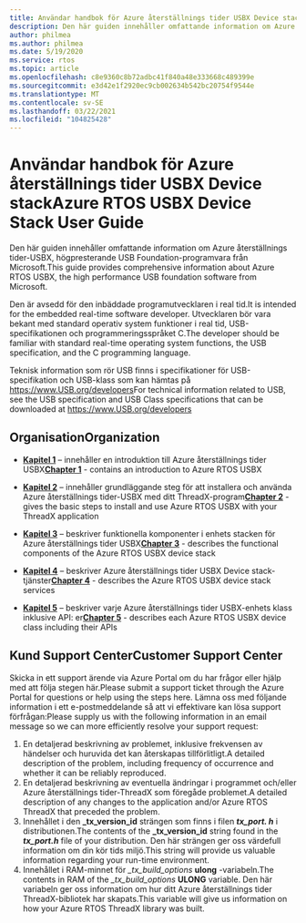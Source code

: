 ```yaml
---
title: Användar handbok för Azure återställnings tider USBX Device stack
description: Den här guiden innehåller omfattande information om Azure återställnings tider-USBX, högpresterande USB Foundation-programvara från Microsoft
author: philmea
ms.author: philmea
ms.date: 5/19/2020
ms.service: rtos
ms.topic: article
ms.openlocfilehash: c8e9360c8b72adbc41f840a48e333668c489399e
ms.sourcegitcommit: e3d42e1f2920ec9cb002634b542bc20754f9544e
ms.translationtype: MT
ms.contentlocale: sv-SE
ms.lasthandoff: 03/22/2021
ms.locfileid: "104825428"
---
```

# <a name="azure-rtos-usbx-device-stack-user-guide"></a><span data-ttu-id="e9d14-103">Användar handbok för Azure återställnings tider USBX Device stack</span><span class="sxs-lookup"><span data-stu-id="e9d14-103">Azure RTOS USBX Device Stack User Guide</span></span>

<span data-ttu-id="e9d14-104">Den här guiden innehåller omfattande information om Azure återställnings tider-USBX, högpresterande USB Foundation-programvara från Microsoft.</span><span class="sxs-lookup"><span data-stu-id="e9d14-104">This guide provides comprehensive information about Azure RTOS USBX, the high performance USB foundation software from Microsoft.</span></span>

<span data-ttu-id="e9d14-105">Den är avsedd för den inbäddade programutvecklaren i real tid.</span><span class="sxs-lookup"><span data-stu-id="e9d14-105">It is intended for the embedded real-time software developer.</span></span> <span data-ttu-id="e9d14-106">Utvecklaren bör vara bekant med standard operativ system funktioner i real tid, USB-specifikationen och programmeringsspråket C.</span><span class="sxs-lookup"><span data-stu-id="e9d14-106">The developer should be familiar with standard real-time operating system functions, the USB specification, and the C programming language.</span></span>

<span data-ttu-id="e9d14-107">Teknisk information som rör USB finns i specifikationer för USB-specifikation och USB-klass som kan hämtas på https://www.USB.org/developers</span><span class="sxs-lookup"><span data-stu-id="e9d14-107">For technical information related to USB, see the USB specification and USB Class specifications that can be downloaded at https://www.USB.org/developers</span></span>

## <a name="organization"></a><span data-ttu-id="e9d14-108">Organisation</span><span class="sxs-lookup"><span data-stu-id="e9d14-108">Organization</span></span>

- <span data-ttu-id="e9d14-109">[**Kapitel 1**](usbx-device-stack-1.md) – innehåller en introduktion till Azure återställnings tider USBX</span><span class="sxs-lookup"><span data-stu-id="e9d14-109">[**Chapter 1**](usbx-device-stack-1.md) - contains an introduction to Azure RTOS USBX</span></span>

- <span data-ttu-id="e9d14-110">[**Kapitel 2**](usbx-device-stack-2.md) – innehåller grundläggande steg för att installera och använda Azure återställnings tider-USBX med ditt ThreadX-program</span><span class="sxs-lookup"><span data-stu-id="e9d14-110">[**Chapter 2**](usbx-device-stack-2.md) - gives the basic steps to install and use Azure RTOS USBX with your ThreadX application</span></span>

- <span data-ttu-id="e9d14-111">[**Kapitel 3**](usbx-device-stack-3.md) – beskriver funktionella komponenter i enhets stacken för Azure återställnings tider USBX</span><span class="sxs-lookup"><span data-stu-id="e9d14-111">[**Chapter 3**](usbx-device-stack-3.md) - describes the functional components of the Azure RTOS USBX device stack</span></span>

- <span data-ttu-id="e9d14-112">[**Kapitel 4**](usbx-device-stack-4.md) – beskriver Azure återställnings tider USBX Device stack-tjänster</span><span class="sxs-lookup"><span data-stu-id="e9d14-112">[**Chapter 4**](usbx-device-stack-4.md) - describes the Azure RTOS USBX device stack services</span></span>

- <span data-ttu-id="e9d14-113">[**Kapitel 5**](usbx-device-stack-5.md) – beskriver varje Azure återställnings tider USBX-enhets klass inklusive API: er</span><span class="sxs-lookup"><span data-stu-id="e9d14-113">[**Chapter 5**](usbx-device-stack-5.md) - describes each Azure RTOS USBX device class including their APIs</span></span>

## <a name="customer-support-center"></a><span data-ttu-id="e9d14-114">Kund Support Center</span><span class="sxs-lookup"><span data-stu-id="e9d14-114">Customer Support Center</span></span>

<span data-ttu-id="e9d14-115">Skicka in ett support ärende via Azure Portal om du har frågor eller hjälp med att följa stegen här.</span><span class="sxs-lookup"><span data-stu-id="e9d14-115">Please submit a support ticket through the Azure Portal for questions or help using the steps here.</span></span> <span data-ttu-id="e9d14-116">Lämna oss med följande information i ett e-postmeddelande så att vi effektivare kan lösa support förfrågan:</span><span class="sxs-lookup"><span data-stu-id="e9d14-116">Please supply us with the following information in an email message so we can more efficiently resolve your support request:</span></span>

1. <span data-ttu-id="e9d14-117">En detaljerad beskrivning av problemet, inklusive frekvensen av händelser och huruvida det kan återskapas tillförlitligt.</span><span class="sxs-lookup"><span data-stu-id="e9d14-117">A detailed description of the problem, including frequency of occurrence and whether it can be reliably reproduced.</span></span>
2. <span data-ttu-id="e9d14-118">En detaljerad beskrivning av eventuella ändringar i programmet och/eller Azure återställnings tider-ThreadX som föregåde problemet.</span><span class="sxs-lookup"><span data-stu-id="e9d14-118">A detailed description of any changes to the application and/or Azure RTOS ThreadX that preceded the problem.</span></span>
3. <span data-ttu-id="e9d14-119">Innehållet i den **_tx_version_id** strängen som finns i filen **_tx_port. h_** i distributionen.</span><span class="sxs-lookup"><span data-stu-id="e9d14-119">The contents of the **_tx_version_id** string found in the **_tx_port.h_** file of your distribution.</span></span> <span data-ttu-id="e9d14-120">Den här strängen ger oss värdefull information om din kör tids miljö.</span><span class="sxs-lookup"><span data-stu-id="e9d14-120">This string will provide us valuable information regarding your run-time environment.</span></span>
4. <span data-ttu-id="e9d14-121">Innehållet i RAM-minnet för *_tx_build_options* **ulong** -variabeln.</span><span class="sxs-lookup"><span data-stu-id="e9d14-121">The contents in RAM of the *_tx_build_options* **ULONG** variable.</span></span> <span data-ttu-id="e9d14-122">Den här variabeln ger oss information om hur ditt Azure återställnings tider ThreadX-bibliotek har skapats.</span><span class="sxs-lookup"><span data-stu-id="e9d14-122">This variable will give us information on how your Azure RTOS ThreadX library was built.</span></span>
